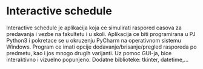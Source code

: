 # Interactive schedule

Interactive schedule je aplikacija koja ce simulirati raspored casova za predavanja i vezbe na fakultetu i u skoli. 
Aplikacija ce biti programirana u PJ Python3 i pokretace se u okruzenju PyCharm na operativnom sistemu Windows. 
Program ce imati opcije dodavanje/brisanje/pregled rasporeda po predmetu, kao i jos mnogo drugih varijanti. 
Uz pomoc GUI-ja, bice interaktivno i vizuelno popunjeno. Dodatne biblioteke: tkinter, datetime,...
